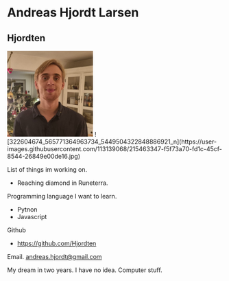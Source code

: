 # Andreas Hjordt Larsen
## Hjordten


<img src="https://github.com/Hjordten/technology-intro/blob/patch-1/aa.jpg" alt="drawing" width="200"/>
![322604674_565771364963734_5449504322848886921_n](https://user-images.githubusercontent.com/113139068/215463347-f5f73a70-fd1c-45cf-8544-26849e00de16.jpg)

List of things im working on.
- Reaching diamond in Runeterra.

Programming language I want to learn.
- Pytnon
- Javascript

Github
- https://github.com/Hjordten

Email.
andreas.hjordt@gmail.com

My dream in two years.
I have no idea. Computer stuff.
